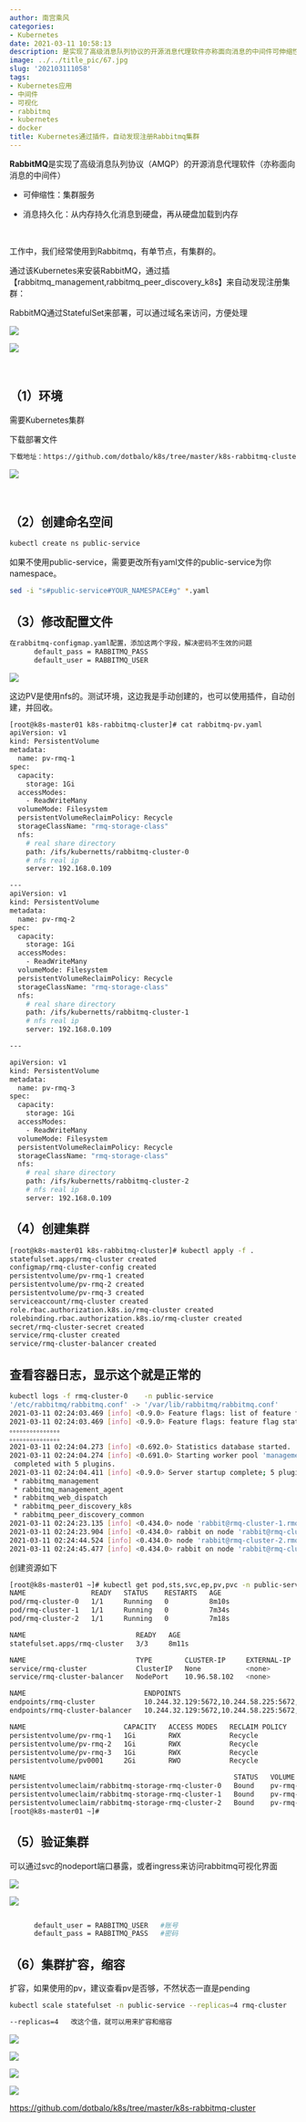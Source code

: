```yaml
---
author: 南宫乘风
categories:
- Kubernetes
date: 2021-03-11 10:58:13
description: 是实现了高级消息队列协议的开源消息代理软件亦称面向消息的中间件可伸缩性：集群服务消息持久化：从内存持久化消息到硬盘，再从硬盘加载到内存工作中，我们经常使用到，有单节点，有集群的。通过该来安装，通过插来。。。。。。。
image: ../../title_pic/67.jpg
slug: '202103111058'
tags:
- Kubernetes应用
- 中间件
- 可视化
- rabbitmq
- kubernetes
- docker
title: Kubernetes通过插件，自动发现注册Rabbitmq集群
---
```


<!--more-->

**RabbitMQ**是实现了高级消息队列协议（AMQP）的开源消息代理软件（亦称面向消息的中间件）

- 可伸缩性：集群服务

- 消息持久化：从内存持久化消息到硬盘，再从硬盘加载到内存 

 

工作中，我们经常使用到Rabbitmq，有单节点，有集群的。

通过该Kubernetes来安装RabbitMQ，通过插【rabbitmq\_management,rabbitmq\_peer\_discovery\_k8s】来自动发现注册集群：

RabbitMQ通过StatefulSet来部署，可以通过域名来访问，方便处理

![](../../image/20210311094106956.png)

![](../../image/20210311094255588.png)

 

## （1）环境

需要Kubernetes集群

下载部署文件

```bash
下载地址：https://github.com/dotbalo/k8s/tree/master/k8s-rabbitmq-cluster
```

![](../../image/20210311094814793.png)

 

## （2）创建命名空间

```bash
kubectl create ns public-service
```

如果不使用public-service，需要更改所有yaml文件的public-service为你namespace。

```bash
sed -i "s#public-service#YOUR_NAMESPACE#g" *.yaml
```

## （3）修改配置文件

```bash
在rabbitmq-configmap.yaml配置，添加这两个字段，解决密码不生效的问题
      default_pass = RABBITMQ_PASS
      default_user = RABBITMQ_USER
```

![](../../image/20210311100213362.png)

这边PV是使用nfs的。测试环境，这边我是手动创建的，也可以使用插件，自动创建，并回收。

```bash
[root@k8s-master01 k8s-rabbitmq-cluster]# cat rabbitmq-pv.yaml 
apiVersion: v1
kind: PersistentVolume
metadata:
  name: pv-rmq-1
spec:
  capacity:
    storage: 1Gi
  accessModes:
    - ReadWriteMany
  volumeMode: Filesystem
  persistentVolumeReclaimPolicy: Recycle
  storageClassName: "rmq-storage-class"
  nfs:
    # real share directory
    path: /ifs/kubernetts/rabbitmq-cluster-0
    # nfs real ip
    server: 192.168.0.109

---
apiVersion: v1
kind: PersistentVolume
metadata:
  name: pv-rmq-2
spec:
  capacity:
    storage: 1Gi
  accessModes:
    - ReadWriteMany
  volumeMode: Filesystem
  persistentVolumeReclaimPolicy: Recycle
  storageClassName: "rmq-storage-class"
  nfs:
    # real share directory
    path: /ifs/kubernetts/rabbitmq-cluster-1
    # nfs real ip
    server: 192.168.0.109

---

apiVersion: v1
kind: PersistentVolume
metadata:
  name: pv-rmq-3
spec:
  capacity:
    storage: 1Gi
  accessModes:
    - ReadWriteMany
  volumeMode: Filesystem
  persistentVolumeReclaimPolicy: Recycle
  storageClassName: "rmq-storage-class"
  nfs:
    # real share directory
    path: /ifs/kubernetts/rabbitmq-cluster-2
    # nfs real ip
    server: 192.168.0.109
```

## （4）创建集群

```bash
[root@k8s-master01 k8s-rabbitmq-cluster]# kubectl apply -f .
statefulset.apps/rmq-cluster created
configmap/rmq-cluster-config created
persistentvolume/pv-rmq-1 created
persistentvolume/pv-rmq-2 created
persistentvolume/pv-rmq-3 created
serviceaccount/rmq-cluster created
role.rbac.authorization.k8s.io/rmq-cluster created
rolebinding.rbac.authorization.k8s.io/rmq-cluster created
secret/rmq-cluster-secret created
service/rmq-cluster created
service/rmq-cluster-balancer created
```

## 查看容器日志，显示这个就是正常的

```bash
kubectl logs -f rmq-cluster-0    -n public-service 
'/etc/rabbitmq/rabbitmq.conf' -> '/var/lib/rabbitmq/rabbitmq.conf'
2021-03-11 02:24:03.469 [info] <0.9.0> Feature flags: list of feature flags found:
2021-03-11 02:24:03.469 [info] <0.9.0> Feature flags: feature flag states written to 
。。。。。。。。。。。。。。。
。。。。。。。。。。。。。。。
2021-03-11 02:24:04.273 [info] <0.692.0> Statistics database started.
2021-03-11 02:24:04.274 [info] <0.691.0> Starting worker pool 'management_worker_pool' with 3 processes in it
 completed with 5 plugins.
2021-03-11 02:24:04.411 [info] <0.9.0> Server startup complete; 5 plugins started.
 * rabbitmq_management
 * rabbitmq_management_agent
 * rabbitmq_web_dispatch
 * rabbitmq_peer_discovery_k8s
 * rabbitmq_peer_discovery_common
2021-03-11 02:24:23.135 [info] <0.434.0> node 'rabbit@rmq-cluster-1.rmq-cluster.public-service.svc.cluster.local' up
2021-03-11 02:24:23.904 [info] <0.434.0> rabbit on node 'rabbit@rmq-cluster-1.rmq-cluster.public-service.svc.cluster.local' up
2021-03-11 02:24:44.524 [info] <0.434.0> node 'rabbit@rmq-cluster-2.rmq-cluster.public-service.svc.cluster.local' up
2021-03-11 02:24:45.477 [info] <0.434.0> rabbit on node 'rabbit@rmq-cluster-2.rmq-cluster.public-service.svc.cluster.local' up
```

创建资源如下

```bash
[root@k8s-master01 ~]# kubectl get pod,sts,svc,ep,pv,pvc -n public-service 
NAME                READY   STATUS    RESTARTS   AGE
pod/rmq-cluster-0   1/1     Running   0          8m10s
pod/rmq-cluster-1   1/1     Running   0          7m34s
pod/rmq-cluster-2   1/1     Running   0          7m18s

NAME                           READY   AGE
statefulset.apps/rmq-cluster   3/3     8m11s

NAME                           TYPE        CLUSTER-IP     EXTERNAL-IP   PORT(S)                          AGE
service/rmq-cluster            ClusterIP   None           <none>        5672/TCP                         8m11s
service/rmq-cluster-balancer   NodePort    10.96.58.102   <none>        15672:31824/TCP,5672:31993/TCP   8m11s

NAME                             ENDPOINTS                                                              AGE
endpoints/rmq-cluster            10.244.32.129:5672,10.244.58.225:5672,10.244.85.246:5672               8m11s
endpoints/rmq-cluster-balancer   10.244.32.129:5672,10.244.58.225:5672,10.244.85.246:5672 + 3 more...   8m11s

NAME                        CAPACITY   ACCESS MODES   RECLAIM POLICY   STATUS   CLAIM                                           STORAGECLASS        REASON   AGE
persistentvolume/pv-rmq-1   1Gi        RWX            Recycle          Bound    public-service/rabbitmq-storage-rmq-cluster-2   rmq-storage-class            8m11s
persistentvolume/pv-rmq-2   1Gi        RWX            Recycle          Bound    public-service/rabbitmq-storage-rmq-cluster-1   rmq-storage-class            8m11s
persistentvolume/pv-rmq-3   1Gi        RWX            Recycle          Bound    public-service/rabbitmq-storage-rmq-cluster-0   rmq-storage-class            8m11s
persistentvolume/pv0001     2Gi        RWO            Recycle          Bound    default/test-pvc2                               slow                         9d

NAME                                                   STATUS   VOLUME     CAPACITY   ACCESS MODES   STORAGECLASS        AGE
persistentvolumeclaim/rabbitmq-storage-rmq-cluster-0   Bound    pv-rmq-3   1Gi        RWX            rmq-storage-class   8m11s
persistentvolumeclaim/rabbitmq-storage-rmq-cluster-1   Bound    pv-rmq-2   1Gi        RWX            rmq-storage-class   7m34s
persistentvolumeclaim/rabbitmq-storage-rmq-cluster-2   Bound    pv-rmq-1   1Gi        RWX            rmq-storage-class   7m18s
[root@k8s-master01 ~]# 
```

## （5）验证集群

可以通过svc的nodeport端口暴露，或者ingress来访问rabbitmq可视化界面

![](../../image/20210311103353828.png)

![](../../image/20210311103342131.png)

```bash

      default_user = RABBITMQ_USER   #账号
      default_pass = RABBITMQ_PASS   #密码
```

## （6）集群扩容，缩容

扩容，如果使用的pv，建议查看pv是否够，不然状态一直是pending

```bash
kubectl scale statefulset -n public-service --replicas=4 rmq-cluster

--replicas=4   改这个值，就可以用来扩容和缩容
```

![](../../image/20210311104053402.png)

![](../../image/20210311105422245.png)

![](../../image/20210311105503765.png)

![](../../image/20210311105728953.png)

<https://github.com/dotbalo/k8s/tree/master/k8s-rabbitmq-cluster>